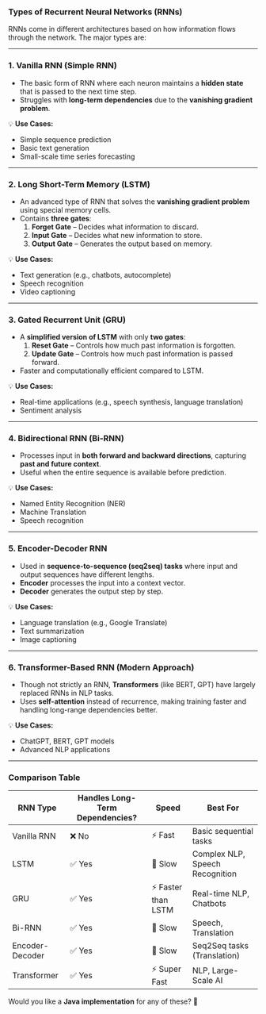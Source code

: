 ### **Types of Recurrent Neural Networks (RNNs)**

RNNs come in different architectures based on how information flows through the network. The major types are:

---

### **1. Vanilla RNN (Simple RNN)**
- The basic form of RNN where each neuron maintains a **hidden state** that is passed to the next time step.
- Struggles with **long-term dependencies** due to the **vanishing gradient problem**.

💡 **Use Cases:**
- Simple sequence prediction
- Basic text generation
- Small-scale time series forecasting

---

### **2. Long Short-Term Memory (LSTM)**
- An advanced type of RNN that solves the **vanishing gradient problem** using special memory cells.
- Contains **three gates**:
    1. **Forget Gate** – Decides what information to discard.
    2. **Input Gate** – Decides what new information to store.
    3. **Output Gate** – Generates the output based on memory.

💡 **Use Cases:**
- Text generation (e.g., chatbots, autocomplete)
- Speech recognition
- Video captioning

---

### **3. Gated Recurrent Unit (GRU)**
- A **simplified version of LSTM** with only **two gates**:
    1. **Reset Gate** – Controls how much past information is forgotten.
    2. **Update Gate** – Controls how much past information is passed forward.
- Faster and computationally efficient compared to LSTM.

💡 **Use Cases:**
- Real-time applications (e.g., speech synthesis, language translation)
- Sentiment analysis

---

### **4. Bidirectional RNN (Bi-RNN)**
- Processes input in **both forward and backward directions**, capturing **past and future context**.
- Useful when the entire sequence is available before prediction.

💡 **Use Cases:**
- Named Entity Recognition (NER)
- Machine Translation
- Speech recognition

---

### **5. Encoder-Decoder RNN**
- Used in **sequence-to-sequence (seq2seq) tasks** where input and output sequences have different lengths.
- **Encoder** processes the input into a context vector.
- **Decoder** generates the output step by step.

💡 **Use Cases:**
- Language translation (e.g., Google Translate)
- Text summarization
- Image captioning

---

### **6. Transformer-Based RNN (Modern Approach)**
- Though not strictly an RNN, **Transformers** (like BERT, GPT) have largely replaced RNNs in NLP tasks.
- Uses **self-attention** instead of recurrence, making training faster and handling long-range dependencies better.

💡 **Use Cases:**
- ChatGPT, BERT, GPT models
- Advanced NLP applications

---

### **Comparison Table**

| RNN Type  | Handles Long-Term Dependencies? | Speed | Best For |
|-----------|--------------------------------|-------|----------|
| Vanilla RNN  | ❌ No  | ⚡ Fast  | Basic sequential tasks  |
| LSTM  | ✅ Yes  | 🐢 Slow  | Complex NLP, Speech Recognition  |
| GRU  | ✅ Yes  | ⚡ Faster than LSTM  | Real-time NLP, Chatbots  |
| Bi-RNN  | ✅ Yes  | 🐢 Slow  | Speech, Translation  |
| Encoder-Decoder  | ✅ Yes  | 🐢 Slow  | Seq2Seq tasks (Translation)  |
| Transformer  | ✅ Yes  | ⚡ Super Fast  | NLP, Large-Scale AI  |

Would you like a **Java implementation** for any of these? 🚀
